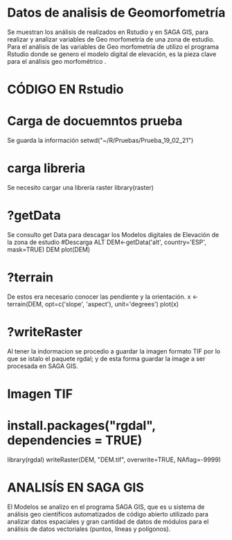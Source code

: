 # Datos de analisis de Geomorfometría

Se muestran los análisis de realizados en Rstudio y en SAGA GIS, para realizar y analizar variables de Geo morfometría de una zona de estudio. 
Para el análisis de las variables de Geo morfometría de utilizo el programa Rstudio donde se genero el modelo digital de elevación, es la pieza clave para el análisis geo morfométrico .

# CÓDIGO EN  Rstudio 

# Carga de docuemntos prueba
Se guarda la información
setwd("~/R/Pruebas/Prueba_19_02_21")
# carga libreria
Se necesito cargar una librería raster 
library(raster)

# ?getData
Se consulto get Data para descagar los Modelos digitales de Elevación de la zona de estudio
#Descarga ALT
DEM<-getData('alt', country='ESP', mask=TRUE)
DEM
plot(DEM)

# ?terrain
De estos era necesario conocer las pendiente y la orientación.
x <- terrain(DEM, opt=c('slope', 'aspect'), unit='degrees')
plot(x)

# ?writeRaster
Al tener la indormacion se procedio a guardar la imagen formato TIF por lo que se istalo el paquete rgdal; y de esta forma guardar la image a ser procesada en SAGA GIS.
# Imagen TIF
# install.packages("rgdal", dependencies = TRUE)
library(rgdal)
writeRaster(DEM, "DEM.tif", overwrite=TRUE, NAflag=-9999)
 
# ANALISÍS EN SAGA GIS

El Modelos se analizo en el programa SAGA GIS, que es u sistema de análisis geo científicos automatizados de código abierto utilizado para analizar datos espaciales y gran cantidad de datos de módulos para el análisis de datos vectoriales (puntos, líneas y polígonos).

